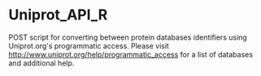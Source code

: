 # Uniprot_API_R
POST script for converting between protein databases identifiers using Uniprot.org's programmatic access.
Please visit http://www.uniprot.org/help/programmatic_access for a list of databases and additional help.

